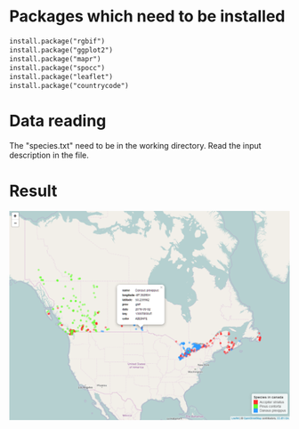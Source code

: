 # Packages which need to be installed

    install.package("rgbif")
    install.package("ggplot2")
    install.package("mapr")
    install.package("spocc")
    install.package("leaflet")
    install.package("countrycode")

# Data reading
The "species.txt" need to be in the working directory. Read the input description in the file.

# Result
![result](https://github.com/Tim-Yu/Biodiversity-data-cleaning/blob/master/Easy/result%20example.PNG)
